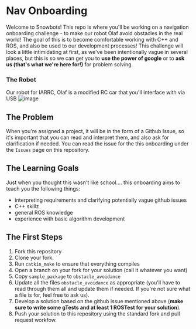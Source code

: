 # Nav Onboarding

Welcome to Snowbots! This repo is where you'll be working on a navigation onboarding challenge - to make our robot Olaf avoid obstacles in the real world! The goal of this is to become comfortable working with C++ and ROS, and also be used to our development processes! This challenge will look a little intimidating at first, as we've been intentionally vague in several places, but this is so we can get you to **use the power of google** or to **ask us (that's  what we're here for!)** for problem solving.

### The Robot
Our robot for IARRC, Olaf is a modified RC car that you'll interface with via USB
![image](https://user-images.githubusercontent.com/9075711/31301386-50a93e6c-aaae-11e7-90fe-a90018233310.png)

## The Problem
When you're assigned a project, it will be in the form of a Github Issue, so it's important that you can read and interpret them, and also ask for clarification if needed. You can read the issue for the this onboarding under the `Issues` page on this repository.

## The Learning Goals
Just when you thought this wasn't like school.... this onboarding aims to teach you the following things:
- interpreting requirements and clarifying potentially vague github issues
- C++ skillz
- general ROS knowledge
- experience with basic algorithm development

## The First Steps
1. Fork this repository
1. Clone your fork. 
1. Run `catkin_make` to ensure that everything compiles
1. Open a branch on your fork for your solution (call it whatever you want)
1. Copy `sample_package` to `obstacle_avoidance` 
1. Update all the files `obstacle_avoidance` as appropriate (you'll have to read through them all and update them if needed. If you're not sure what a file is for, feel free to ask us).
1. Develop a solution based on the github issue mentioned above (**make sure to write some gTests and at least 1 ROSTest for your solution**).
1. Push your solution to this repository using the standard fork and pull request workfow.
